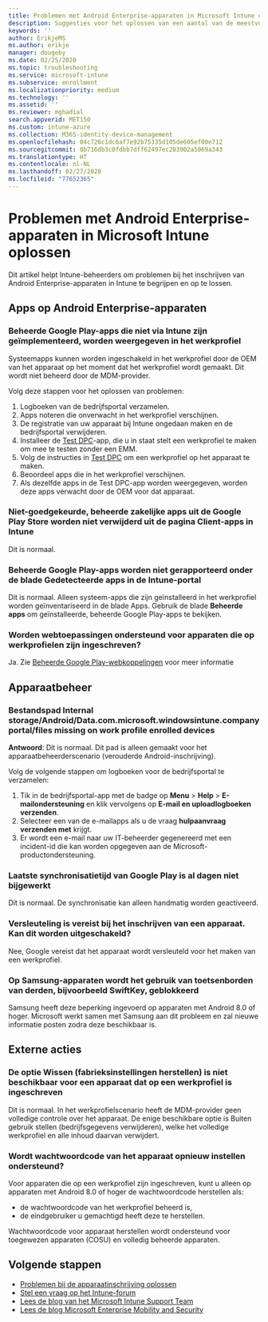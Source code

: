 ```yaml
---
title: Problemen met Android Enterprise-apparaten in Microsoft Intune oplossen
description: Suggesties voor het oplossen van een aantal van de meestvoorkomende problemen bij het inschrijven van Android-apparaten in Intune.
keywords: ''
author: ErikjeMS
ms.author: erikje
manager: dougeby
ms.date: 02/25/2020
ms.topic: troubleshooting
ms.service: microsoft-intune
ms.subservice: enrollment
ms.localizationpriority: medium
ms.technology: ''
ms.assetid: ''
ms.reviewer: mghadial
search.appverid: MET150
ms.custom: intune-azure
ms.collection: M365-identity-device-management
ms.openlocfilehash: 04c726c1dc6af7e92b75335d105de605ef00e712
ms.sourcegitcommit: 8b716db3c0fdbb7dff62497ec283902a5069a343
ms.translationtype: HT
ms.contentlocale: nl-NL
ms.lasthandoff: 02/27/2020
ms.locfileid: "77652365"
---
```

# <a name="troubleshoot-android-enterprise-device-problems-in-microsoft-intune"></a>Problemen met Android Enterprise-apparaten in Microsoft Intune oplossen

Dit artikel helpt Intune-beheerders om problemen bij het inschrijven van Android Enterprise-apparaten in Intune te begrijpen en op te lossen.

## <a name="apps-on-android-enterprise-devices"></a>Apps op Android Enterprise-apparaten

### <a name="managed-google-play-apps-that-arent-deployed-through-intune-are-displayed-in-the-work-profile"></a>Beheerde Google Play-apps die niet via Intune zijn geïmplementeerd, worden weergegeven in het werkprofiel
Systeemapps kunnen worden ingeschakeld in het werkprofiel door de OEM van het apparaat op het moment dat het werkprofiel wordt gemaakt. Dit wordt niet beheerd door de MDM-provider.

Volg deze stappen voor het oplossen van problemen:

  1. Logboeken van de bedrijfsportal verzamelen.
  2. Apps noteren die onverwacht in het werkprofiel verschijnen.
  3. De registratie van uw apparaat bij Intune ongedaan maken en de bedrijfsportal verwijderen.
  4. Installeer de [Test DPC](https://play.google.com/store/apps/details?id=com.afwsamples.testdpc)-app, die u in staat stelt een werkprofiel te maken om mee te testen zonder een EMM.
  5. Volg de instructies in [Test DPC](https://play.google.com/store/apps/details?id=com.afwsamples.testdpc) om een werkprofiel op het apparaat te maken.
  6. Beoordeel apps die in het werkprofiel verschijnen. 
  7. Als dezelfde apps in de Test DPC-app worden weergegeven, worden deze apps verwacht door de OEM voor dat apparaat.

### <a name="unapproved-managed-google-play-for-work-store-apps-arent-being-removed-from-the-client-apps-page-in-intune"></a>Niet-goedgekeurde, beheerde zakelijke apps uit de Google Play Store worden niet verwijderd uit de pagina Client-apps in Intune
Dit is normaal.

### <a name="managed-google-play-apps-arent-being-reported-under-the-discovered-apps-blade-in-the-intune-portal"></a>Beheerde Google Play-apps worden niet gerapporteerd onder de blade Gedetecteerde apps in de Intune-portal
Dit is normaal. Alleen systeem-apps die zijn geïnstalleerd in het werkprofiel worden geïnventariseerd in de blade Apps. Gebruik de blade **Beheerde apps** om geïnstalleerde, beheerde Google Play-apps te bekijken.

### <a name="are-web-applications-supported-for-work-profile-enrolled-devices"></a>Worden webtoepassingen ondersteund voor apparaten die op werkprofielen zijn ingeschreven?
Ja. Zie [Beheerde Google Play-webkoppelingen](../apps/apps-add-android-for-work.md#managed-google-play-web-links) voor meer informatie

## <a name="device-management"></a>Apparaatbeheer

### <a name="file-path-internal-storageandroiddatacommicrosoftwindowsintunecompanyportalfiles-missing-on-work-profile-enrolled-devices"></a>Bestandspad Internal storage/Android/Data.com.microsoft.windowsintune.companyportal/files missing on work profile enrolled devices

  **Antwoord**: Dit is normaal. Dit pad is alleen gemaakt voor het apparaatbeheerderscenario (verouderde Android-inschrijving).

  Volg de volgende stappen om logboeken voor de bedrijfsportal te verzamelen:

  1. Tik in de bedrijfsportal-app met de badge op **Menu** > **Help** > **E-mailondersteuning** en klik vervolgens op **E-mail en uploadlogboeken verzenden**. 
  2. Selecteer een van de e-mailapps als u de vraag **hulpaanvraag verzenden met** krijgt.
  3. Er wordt een e-mail naar uw IT-beheerder gegenereerd met een incident-id die kan worden opgegeven aan de Microsoft-productondersteuning.

### <a name="managed-google-play-last-sync-time--hasnt-been-updated-in-days"></a>Laatste synchronisatietijd van Google Play is al dagen niet bijgewerkt
Dit is normaal. De synchronisatie kan alleen handmatig worden geactiveerd.

### <a name="encryption-is-required-when-a-device-is-enrolled-can-it-be-turned-off"></a>Versleuteling is vereist bij het inschrijven van een apparaat. Kan dit worden uitgeschakeld?
Nee, Google vereist dat het apparaat wordt versleuteld voor het maken van een werkprofiel. 

### <a name="samsung-devices-are-blocking-the-use-of-third-party-keyboards-like-swiftkey"></a>Op Samsung-apparaten wordt het gebruik van toetsenborden van derden, bijvoorbeeld SwiftKey, geblokkeerd
Samsung heeft deze beperking ingevoerd op apparaten met Android 8.0 of hoger. Microsoft werkt samen met Samsung aan dit probleem en zal nieuwe informatie posten zodra deze beschikbaar is.

## <a name="remote-actions"></a>Externe acties

### <a name="wipe-factory-reset-option-isnt-available-for-work-profile-enrolled-device"></a>De optie Wissen (fabrieksinstellingen herstellen) is niet beschikbaar voor een apparaat dat op een werkprofiel is ingeschreven
Dit is normaal. In het werkprofielscenario heeft de MDM-provider geen volledige controle over het apparaat. De enige beschikbare optie is Buiten gebruik stellen (bedrijfsgegevens verwijderen), welke het volledige werkprofiel en alle inhoud daarvan verwijdert.

### <a name="is-device-passcode-reset-supported"></a>Wordt wachtwoordcode van het apparaat opnieuw instellen ondersteund?
Voor apparaten die op een werkprofiel zijn ingeschreven, kunt u alleen op apparaten met Android 8.0 of hoger de wachtwoordcode herstellen als:
- de wachtwoordcode van het werkprofiel beheerd is,
- de eindgebruiker u gemachtigd heeft deze te herstellen.

Wachtwoordcode voor apparaat herstellen wordt ondersteund voor toegewezen apparaten (COSU) en volledig beheerde apparaten.


## <a name="next-steps"></a>Volgende stappen

- [Problemen bij de apparaatinschrijving oplossen](../troubleshoot-device-enrollment-in-intune.md)
- [Stel een vraag op het Intune-forum](https://social.technet.microsoft.com/Forums/%7Blang-locale%7D/home?category=microsoftintune&filter=alltypes&sort=lastpostdesc)
- [Lees de blog van het Microsoft Intune Support Team](https://techcommunity.microsoft.com/t5/Intune-Customer-Success/bg-p/IntuneCustomerSuccess)
- [Lees de blog Microsoft Enterprise Mobility and Security](https://techcommunity.microsoft.com/t5/Azure-Active-Directory-Identity/Announcing-the-public-preview-of-Azure-AD-group-based-license/ba-p/245210)